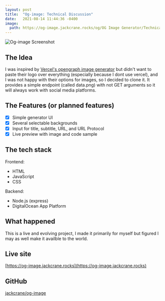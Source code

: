 ```yaml
---
layout: post
title:  "Og-image: Technical Discussion"
date:   2021-08-14 11:44:36 -0400
image:
  path: https://og-image.jackcrane.rocks/og/OG Image Generator/Technical Discussion/blog.jackcrane.rocks/https/menlo/cheerfulorange/{{h}}ffffff/data.png
---
```


![Og-image Screenshot](https://gh.jackcrane.rocks/og.png)

## The Idea

I was inspired by [Vercel's opengraph image generator](https://og-image.vercel.app/) but didn't want to paste their logo over everything (especially because I dont use vercel), and I was not happy with their options for images, so I decided to clone it. It provides a simple endpoint (called data.png) with not GET arguments so it will always work with social media platforms.

## The Features (or planned features)

- [x] Simple generator UI
- [x] Several selectable backgrounds
- [x] Input for title, subtitle, URL, and URL Protocol
- [x] Live preview with image and code sample

## The tech stack

Frontend:

- HTML
- JavaScript
- CSS

Backend:

- Node.js (express)
- DigitalOcean App Platform

## What happened

This is a live and evolving project, I made it primarily for myself but figured I may as well make it availble to the world.

## Live site

[https://og-image.jackcrane.rocks](https://og-image.jackcrane.rocks)

## GitHub

[jackcrane/og-image](https://github.com/jackcrane/og-image)

<script data-name="BMC-Widget" data-cfasync="false" src="https://cdnjs.buymeacoffee.com/1.0.0/widget.prod.min.js" data-id="jackcrane" data-description="Support me on Buy me a coffee!" data-message="Feeling generous?" data-color="#FFDD00" data-position="Right" data-x_margin="18" data-y_margin="18"></script>